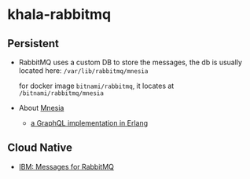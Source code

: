 # khala-rabbitmq

## Persistent
- RabbitMQ uses a custom DB to store the messages, the db is usually located here:
    `/var/lib/rabbitmq/mnesia`
    
  for docker image `bitnami/rabbitmq`, it locates at `/bitnami/rabbitmq/mnesia`
- About [Mnesia](http://erlang.org/doc/apps/mnesia/Mnesia_overview.html)
    - [a GraphQL implementation in Erlang](https://github.com/shopgun/graphql-erlang)      
 
## Cloud Native
- [IBM: Messages for RabbitMQ](https://cloud.ibm.com/catalog/services/messages-for-rabbitmq)
